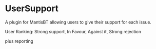 # UserSupport
A plugin for MantisBT allowing users to give their support for each issue.

User Ranking: Strong support, In Favour,	 Against it,	 Strong rejection

plus reporting
